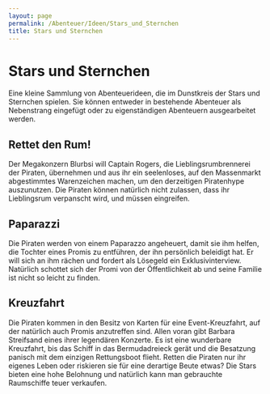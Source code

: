 ```yaml
---
layout: page
permalink: /Abenteuer/Ideen/Stars_und_Sternchen
title: Stars und Sternchen
---
```


# Stars und Sternchen

Eine kleine Sammlung von Abenteuerideen, die im Dunstkreis der Stars und Sternchen spielen. Sie können entweder in bestehende Abenteuer als Nebenstrang eingefügt oder zu eigenständigen Abenteuern ausgearbeitet werden.

## Rettet den Rum!

Der Megakonzern Blurbsi will Captain Rogers, die Lieblingsrumbrennerei der Piraten, übernehmen und aus ihr ein seelenloses, auf den Massenmarkt abgestimmtes Warenzeichen machen, um den derzeitigen Piratenhype auszunutzen. Die Piraten können natürlich nicht zulassen, dass ihr Lieblingsrum verpanscht wird, und müssen eingreifen.

## Paparazzi

Die Piraten werden von einem Paparazzo angeheuert, damit sie ihm helfen, die Tochter eines Promis zu entführen, der ihn persönlich beleidigt hat. Er will sich an ihm rächen und fordert als Lösegeld ein Exklusivinterview. Natürlich schottet sich der Promi von der Öffentlichkeit ab und seine Familie ist nicht so leicht zu finden.

## Kreuzfahrt

Die Piraten kommen in den Besitz von Karten für eine Event-Kreuzfahrt, auf der natürlich auch Promis anzutreffen sind. Allen voran gibt Barbara Streifsand eines ihrer legendären Konzerte. Es ist eine wunderbare Kreuzfahrt, bis das Schiff in das Bermudadreieck gerät und die Besatzung panisch mit dem einzigen Rettungsboot flieht. Retten die Piraten nur ihr eigenes Leben oder riskieren sie für eine derartige Beute etwas? Die Stars bieten eine hohe Belohnung und natürlich kann man gebrauchte Raumschiffe teuer verkaufen.
